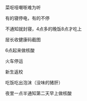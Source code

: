 菜呕哑嘲哳难为听

有的寝停电，有的不停

不通知就封寝，4点多的晚饭8点才吃上

层长收健康码截图

6点起来做核酸

火车停运

新生返校

吃饭吃出泡沫（没味的猪肝）

夜里一点半通知第二天早上做核酸